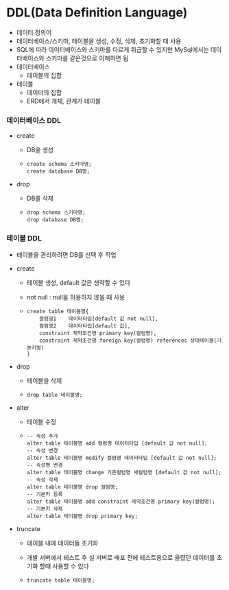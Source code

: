 # DDL(Data Definition Language)

* 데이터 정의어
* 데이터베이스/스키마, 테이블을 생성, 수정, 삭제, 초기화할 때 사용
* SQL에 따라 데이터베이스와 스키마를 다르게 취급할 수 있지만 MySql에서는 데이터베이스와 스키마를 같은것으로 이해하면 됨
* 데이터베이스
  * 테이블의 집합
* 테이블
  * 데이터의 집합
  * ERD에서 개체, 관계가 테이블

### 데이터베이스 DDL

* create

  * DB을 생성

  * ```mysql
    create schema 스키마명;
    create database DB명;
    ```

* drop

  * DB를 삭제

  * ```mysql
    drop schema 스키마명;
    drop database DB명;
    ```



### 테이블 DDL

* 테이블을 관리하려면 DB를 선택 후 작업

* create

  * 테이블 생성, default 값은 생략할 수 있다

  * not null : null을 허용하지 않을 때 사용

  * ```mysql
    create table 테이블명{
    	컬럼명1	데이터타입[default 값 not null],
    	컬럼명2	데이터타입[default 값],
    	constraint 제약조건명 primary key(컬럼명),
    	constraint 제약조건명 foreign key(컬럼명) references 상대테이블(기본키명)
    }
    ```

* drop

  * 테이블을 삭제

  * ```mysql
    drop table 테이블명;
    ```

* alter

  * 테이블 수정

  * ```mysql
    -- 속성 추가
    alter table 테이블명 add 컬럼명 테이터타입 [default 값 not null];
    -- 속성 변경
    alter table 테이블명 modify 컬럼명 데이터타입 [default 값 not null];
    -- 속성명 변경
    alter table 테이블명 change 기존컬럼명 새컬럼명 [default 값 not null];
    -- 속성 삭제
    alter table 테이블명 drop 컬럼명;
    -- 기본키 등록
    alter table 테이블명 add constraint 제약조건명 primary key(컬럼명);
    -- 기본키 삭제
    alter table 테이블명 drop primary key;
    ```

* truncate

  * 테이블 내에 데이터들 초기화

  * 개발 서버에서 테스트 후 실 서버로 배포 전에 테스트용으로 올렸던 데이터를 초기화 할때 사용할 수 있다

  * ```mysql
    truncate table 테이블명;
    ```

    



